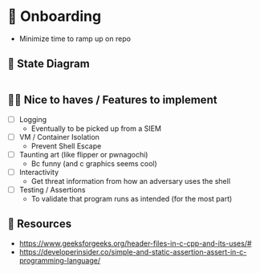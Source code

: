 # :bullettrain_side: Onboarding
- Minimize time to ramp up on repo

## :monocle_face: State Diagram
<!-- https://mermaid.js.org/syntax/stateDiagram.html -->
```mermaid

```


## :technologist: Nice to haves / Features to implement
- [ ] Logging
  - Eventually to be picked up from a SIEM
- [ ] VM / Container Isolation
  - Prevent Shell Escape
- [ ] Taunting art (like flipper or pwnagochi)
  - Bc funny (and c graphics seems cool)
- [ ] Interactivity
  - Get threat information from how an adversary uses the shell
- [ ] Testing / Assertions
  - To validate that program runs as intended (for the most part)

## :book: Resources
- https://www.geeksforgeeks.org/header-files-in-c-cpp-and-its-uses/#
- https://developerinsider.co/simple-and-static-assertion-assert-in-c-programming-language/
